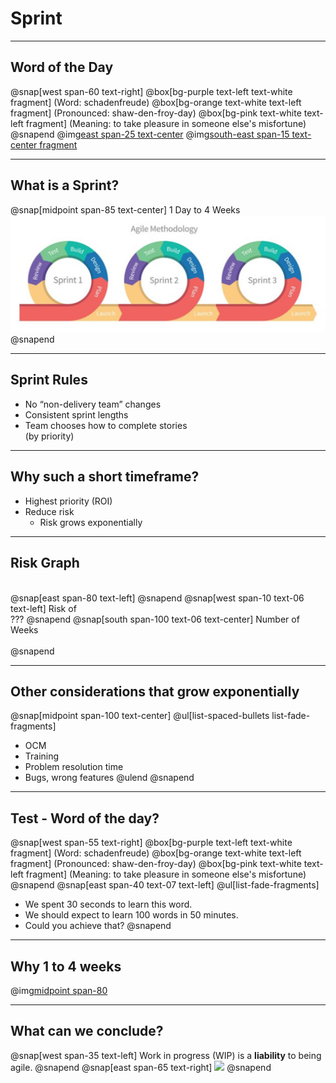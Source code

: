 # Sprint
---
## Word of the Day
@snap[west span-60 text-right]
@box[bg-purple  text-left text-white fragment] (Word: schadenfreude)
@box[bg-orange text-white text-left fragment] (Pronounced: shaw-den-froy-day)
@box[bg-pink text-white text-left fragment] (Meaning: to take pleasure in someone else's misfortune)
@snapend
@img[east span-25 text-center](assets/img/dictionary.png)
@img[south-east span-15 text-center fragment](assets/img/devil.png)

---
## What is a Sprint?
@snap[midpoint span-85 text-center]
1 Day to 4 Weeks
![](assets/img/sprinting.png)
@snapend

---
## Sprint Rules
- No “non-delivery team” changes
- Consistent sprint lengths
- Team chooses how to complete stories <br>(by priority)

---
## Why such a short timeframe?
- Highest priority (ROI)
- Reduce risk
  - Risk grows exponentially

---
## Risk Graph
<br>
@snap[east span-80 text-left]
<canvas data-chart="line">
<!--
{
 "data": {
  "labels": ["0", "1"," 2"," 3"," 4"," 5"," 6"," 7", " 8"],
  "datasets": [
   {
    "data":[0,1, 2, 4, 8, 16, 32, 64, 99],
    "label":"Risk of Failure",
    "backgroundColor":"rgba(20,220,220,.8)"
   }
  ]
 },
 "options": { "responsive": "true" }
}
-->
</canvas>
@snapend
@snap[west span-10 text-06 text-left]
Risk of <br>???
@snapend
@snap[south span-100 text-06 text-center]
Number of Weeks
<br><br>
@snapend

---
## Other considerations that grow exponentially
@snap[midpoint span-100 text-center]
@ul[list-spaced-bullets list-fade-fragments]
- OCM
- Training
- Problem resolution time
- Bugs, wrong features
@ulend
@snapend


---
## Test - Word of the day?
@snap[west span-55 text-right]
@box[bg-purple text-left text-white fragment] (Word: schadenfreude)
@box[bg-orange text-white text-left fragment] (Pronounced: shaw-den-froy-day)
@box[bg-pink text-white text-left fragment] (Meaning: to take pleasure in someone else's misfortune)
@snapend
@snap[east span-40 text-07 text-left]
@ul[list-fade-fragments]
- We spent 30 seconds to learn this word.
- We should expect to learn 100 words in 50 minutes.
- Could you achieve that?
@snapend

---
## Why 1 to 4 weeks
@img[midpoint span-80](assets/img/pivot.png)

---
## What can we conclude?
@snap[west span-35 text-left]
Work in progress (WIP) is a **liability** to being agile.
@snapend
@snap[east span-65 text-right]
![](https://nmgprod.s3.amazonaws.com/media/files/eb/f5/ebf551ac85fb33b8f43e9157ff954f56/cover_image.jpg.640x360_q85_crop.jpg)
@snapend
